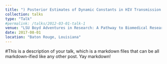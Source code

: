 ```yaml
---
title: ") Posterior Estimates of Dynamic Constants in HIV Transmission Modeling"
collection: talks
type: "Talk"
#permalink: /talks/2012-03-01-talk-1
venue: "LSU Boyd Adventures in Research: A Pathway to Biomedical Research"
date: 2017-08-01
location: "Baton Rouge, Louisiana"
---
```


#This is a description of your talk, which is a markdown files that can be all markdown-ified like any other post. Yay markdown!
